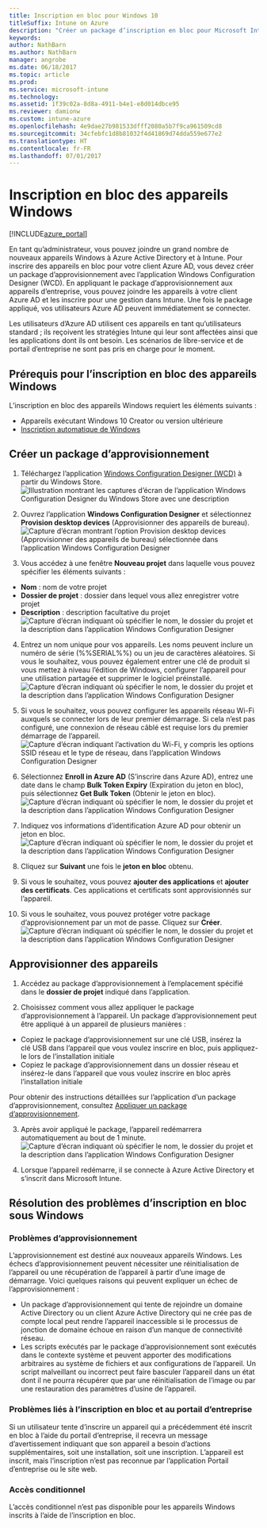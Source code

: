 ```yaml
---
title: Inscription en bloc pour Windows 10
titleSuffix: Intune on Azure
description: "Créer un package d’inscription en bloc pour Microsoft Intune"
keywords: 
author: NathBarn
ms.author: NathBarn
manager: angrobe
ms.date: 06/18/2017
ms.topic: article
ms.prod: 
ms.service: microsoft-intune
ms.technology: 
ms.assetid: 1f39c02a-8d8a-4911-b4e1-e8d014dbce95
ms.reviewer: damionw
ms.custom: intune-azure
ms.openlocfilehash: 4e9dae27b981533dfff2080a5b7f9ca961509cd8
ms.sourcegitcommit: 34cfebfc1d8b81032f4d41869d74dda559e677e2
ms.translationtype: HT
ms.contentlocale: fr-FR
ms.lasthandoff: 07/01/2017
---
```

# <a name="bulk-enrollment-for-windows-devices"></a>Inscription en bloc des appareils Windows

[!INCLUDE[azure_portal](./includes/azure_portal.md)]

En tant qu’administrateur, vous pouvez joindre un grand nombre de nouveaux appareils Windows à Azure Active Directory et à Intune. Pour inscrire des appareils en bloc pour votre client Azure AD, vous devez créer un package d’approvisionnement avec l’application Windows Configuration Designer (WCD). En appliquant le package d’approvisionnement aux appareils d’entreprise, vous pouvez joindre les appareils à votre client Azure AD et les inscrire pour une gestion dans Intune. Une fois le package appliqué, vos utilisateurs Azure AD peuvent immédiatement se connecter.

Les utilisateurs d’Azure AD utilisent ces appareils en tant qu’utilisateurs standard ; ils reçoivent les stratégies Intune qui leur sont affectées ainsi que les applications dont ils ont besoin. Les scénarios de libre-service et de portail d’entreprise ne sont pas pris en charge pour le moment.

## <a name="prerequisites-for-windows-devices-bulk-enrollment"></a>Prérequis pour l’inscription en bloc des appareils Windows

L’inscription en bloc des appareils Windows requiert les éléments suivants :

- Appareils exécutant Windows 10 Creator ou version ultérieure
- [Inscription automatique de Windows](https://docs.microsoft.com/intune-classic/deploy-use/set-up-windows-device-management-with-microsoft-intune#enable-windows-10-automatic-enrollment)

## <a name="create-a-provisioning-package"></a>Créer un package d’approvisionnement

1. Téléchargez l’application [Windows Configuration Designer (WCD)](https://www.microsoft.com/store/apps/9nblggh4tx22) à partir du Windows Store.
![Illustration montrant les captures d’écran de l’application Windows Configuration Designer du Windows Store avec une description](media/bulk-enroll-store.png)

2. Ouvrez l’application **Windows Configuration Designer** et sélectionnez **Provision desktop devices** (Approvisionner des appareils de bureau).
![Capture d’écran montrant l’option Provision desktop devices (Approvisionner des appareils de bureau) sélectionnée dans l’application Windows Configuration Designer](media/bulk-enroll-select.png)

3. Vous accédez à une fenêtre **Nouveau projet** dans laquelle vous pouvez spécifier les éléments suivants :
  - **Nom** : nom de votre projet
  - **Dossier de projet** : dossier dans lequel vous allez enregistrer votre projet
  - **Description** : description facultative du projet ![Capture d’écran indiquant où spécifier le nom, le dossier du projet et la description dans l’application Windows Configuration Designer](media/bulk-enroll-name.png)

4.  Entrez un nom unique pour vos appareils. Les noms peuvent inclure un numéro de série (%%SERIAL%%) ou un jeu de caractères aléatoires. Si vous le souhaitez, vous pouvez également entrer une clé de produit si vous mettez à niveau l’édition de Windows, configurer l’appareil pour une utilisation partagée et supprimer le logiciel préinstallé.
![Capture d’écran indiquant où spécifier le nom, le dossier du projet et la description dans l’application Windows Configuration Designer](media/bulk-enroll-device.png)

5.  Si vous le souhaitez, vous pouvez configurer les appareils réseau Wi-Fi auxquels se connecter lors de leur premier démarrage.  Si cela n’est pas configuré, une connexion de réseau câblé est requise lors du premier démarrage de l’appareil.
![Capture d’écran indiquant l’activation du Wi-Fi, y compris les options SSID réseau et le type de réseau, dans l’application Windows Configuration Designer](media/bulk-enroll-network.png)

6.  Sélectionnez **Enroll in Azure AD** (S’inscrire dans Azure AD), entrez une date dans le champ **Bulk Token Expiry** (Expiration du jeton en bloc), puis sélectionnez **Get Bulk Token** (Obtenir le jeton en bloc).
![Capture d’écran indiquant où spécifier le nom, le dossier du projet et la description dans l’application Windows Configuration Designer](media/bulk-enroll-account.png)

7. Indiquez vos informations d’identification Azure AD pour obtenir un jeton en bloc.
![Capture d’écran indiquant où spécifier le nom, le dossier du projet et la description dans l’application Windows Configuration Designer](media/bulk-enroll-cred.png)

8.  Cliquez sur **Suivant** une fois le **jeton en bloc** obtenu.

9. Si vous le souhaitez, vous pouvez **ajouter des applications** et **ajouter des certificats**. Ces applications et certificats sont approvisionnés sur l’appareil.

10. Si vous le souhaitez, vous pouvez protéger votre package d’approvisionnement par un mot de passe.  Cliquez sur **Créer**.
![Capture d’écran indiquant où spécifier le nom, le dossier du projet et la description dans l’application Windows Configuration Designer](media/bulk-enroll-create.png)

## <a name="provision-devices"></a>Approvisionner des appareils

1. Accédez au package d’approvisionnement à l’emplacement spécifié dans le **dossier de projet** indiqué dans l’application.

2. Choisissez comment vous allez appliquer le package d’approvisionnement à l’appareil.  Un package d’approvisionnement peut être appliqué à un appareil de plusieurs manières :
 - Copiez le package d’approvisionnement sur une clé USB, insérez la clé USB dans l’appareil que vous voulez inscrire en bloc, puis appliquez-le lors de l’installation initiale
 - Copiez le package d’approvisionnement dans un dossier réseau et insérez-le dans l’appareil que vous voulez inscrire en bloc après l’installation initiale

 Pour obtenir des instructions détaillées sur l’application d’un package d’approvisionnement, consultez [Appliquer un package d’approvisionnement](https://technet.microsoft.com/itpro/windows/configure/provisioning-apply-package).

3. Après avoir appliqué le package, l’appareil redémarrera automatiquement au bout de 1 minute.
 ![Capture d’écran indiquant où spécifier le nom, le dossier du projet et la description dans l’application Windows Configuration Designer](media/bulk-enroll-add.png)

4. Lorsque l’appareil redémarre, il se connecte à Azure Active Directory et s’inscrit dans Microsoft Intune.

## <a name="troubleshooting-windows-bulk-enrollment"></a>Résolution des problèmes d’inscription en bloc sous Windows

### <a name="provisioning-issues"></a>Problèmes d’approvisionnement
L’approvisionnement est destiné aux nouveaux appareils Windows. Les échecs d’approvisionnement peuvent nécessiter une réinitialisation de l’appareil ou une récupération de l’appareil à partir d’une image de démarrage. Voici quelques raisons qui peuvent expliquer un échec de l’approvisionnement :

- Un package d’approvisionnement qui tente de rejoindre un domaine Active Directory ou un client Azure Active Directory qui ne crée pas de compte local peut rendre l’appareil inaccessible si le processus de jonction de domaine échoue en raison d’un manque de connectivité réseau.
- Les scripts exécutés par le package d’approvisionnement sont exécutés dans le contexte système et peuvent apporter des modifications arbitraires au système de fichiers et aux configurations de l’appareil. Un script malveillant ou incorrect peut faire basculer l’appareil dans un état dont il ne pourra récupérer que par une réinitialisation de l’image ou par une restauration des paramètres d’usine de l’appareil.

### <a name="problems-with-bulk-enrollment-and-company-portal"></a>Problèmes liés à l’inscription en bloc et au portail d’entreprise
Si un utilisateur tente d’inscrire un appareil qui a précédemment été inscrit en bloc à l’aide du portail d’entreprise, il recevra un message d’avertissement indiquant que son appareil a besoin d’actions supplémentaires, soit une installation, soit une inscription. L’appareil est inscrit, mais l’inscription n’est pas reconnue par l’application Portail d’entreprise ou le site web.

### <a name="conditional-access"></a>Accès conditionnel
L’accès conditionnel n’est pas disponible pour les appareils Windows inscrits à l’aide de l’inscription en bloc.
